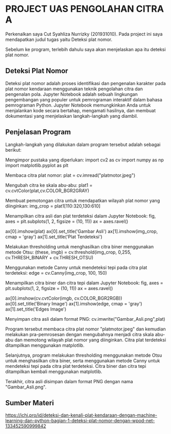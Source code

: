 
# PROJECT UAS PENGOLAHAN CITRA A

Perkenalkan saya Cut Syahliza Nurrizky (201931010). Pada project ini saya mendapatkan judul tugas yaitu Deteksi plat nomor. 

Sebelum ke program, terlebih dahulu saya akan menjelaskan apa itu deteksi plat nomor. 

## Deteksi Plat Nomor
Deteksi plat nomor adalah proses identifikasi dan pengenalan karakter pada plat nomor kendaraan menggunakan teknik pengolahan citra dan pengenalan pola. Jupyter Notebook adalah sebuah lingkungan pengembangan yang populer untuk pemrograman interaktif dalam bahasa pemrograman Python. Jupyter Notebook memungkinkan Anda untuk menjalankan kode secara bertahap, mengamati hasilnya, dan membuat dokumentasi yang menjelaskan langkah-langkah yang diambil.

## Penjelasan Program

Langkah-langkah yang dilakukan dalam program tersebut adalah sebagai berikut:

Mengimpor pustaka yang diperlukan:
import cv2 as cv
import numpy as np
import matplotlib.pyplot as plt

Membaca citra plat nomor:
plat = cv.imread("platmotor.jpeg")

Mengubah citra ke skala abu-abu:
plat1 = cv.cvtColor(plat,cv.COLOR_BGR2GRAY)

Membuat pemotongan citra untuk mendapatkan wilayah plat nomor yang diinginkan:
img_crop = plat1[110:320,130:610]

Menampilkan citra asli dan plat terdeteksi dalam Jupyter Notebook:
fig, axes = plt.subplots(1, 2, figsize = (10, 11))
ax = axes.ravel()

ax[0].imshow(plat)
ax[0].set_title('Gambar Asli')
ax[1].imshow(img_crop, cmap = 'gray')
ax[1].set_title('Plat Terdeteksi')

Melakukan thresholding untuk menghasilkan citra biner menggunakan metode Otsu:
(these, imgb) = cv.threshold(img_crop, 0,255, cv.THRESH_BINARY + cv.THRESH_OTSU)

Menggunakan metode Canny untuk mendeteksi tepi pada citra plat terdeteksi:
edge = cv.Canny(img_crop, 100, 150)

Menampilkan citra biner dan citra tepi dalam Jupyter Notebook:
fig, axes = plt.subplots(1, 2, figsize = (10, 11))
ax = axes.ravel()

ax[0].imshow(cv.cvtColor(imgb, cv.COLOR_BGR2RGB))
ax[0].set_title('Binary Image')
ax[1].imshow(edge, cmap = 'gray')
ax[1].set_title('Edges Image')

Menyimpan citra asli dalam format PNG:
cv.imwrite("Gambar_Asli.png",plat)

Program tersebut membaca citra plat nomor "platmotor.jpeg" dan kemudian melakukan pra-pemrosesan dengan mengubahnya menjadi citra skala abu-abu dan memotong wilayah plat nomor yang diinginkan. Citra plat terdeteksi ditampilkan menggunakan matplotlib.

Selanjutnya, program melakukan thresholding menggunakan metode Otsu untuk menghasilkan citra biner, serta menggunakan metode Canny untuk mendeteksi tepi pada citra plat terdeteksi. Citra biner dan citra tepi ditampilkan kembali menggunakan matplotlib.

Terakhir, citra asli disimpan dalam format PNG dengan nama "Gambar_Asli.png".

## Sumber Materi
https://ichi.pro/id/deteksi-dan-kenali-plat-kendaraan-dengan-machine-learning-dan-python-bagian-1-deteksi-plat-nomor-dengan-wpod-net-133452590999842







